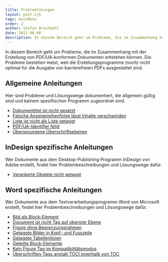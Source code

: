 ```yaml
---
title: Problemlösungen
layout: post.njk
tags: mainMenu
order: 2
author: Stefan Brechbühl
date: 2021-06-06
description: In diesem Bereich geht um Probleme, die im Zusammenhang mit der Erstellung von PDF/UA-konformen Dokumenten entstehen können. Die Probleme bestehen meist, weil die Erstellungsprogramme (noch) nicht optimal für die Ausgabe von barrierefreien PDFs ausgestattet sind.
---
```


In diesem Bereich geht um Probleme, die im Zusammenhang mit der Erstellung von PDF/UA-konformen Dokumenten entstehen können. Die Probleme bestehen meist, weil die Erstellungsprogramme (noch) nicht optimal für die Ausgabe von barrierefreien PDFs ausgestattet sind.

## Allgemeine Anleitungen

Hier sind Probleme und Lösungswege dokumentiert, die allgemein gültig sind und keinem spezifischen Programm zugeordnet sind.

- [Dokumenttitel ist nicht gesetzt](/de/tutorials/general/document-title-is-not-set)
- [Falsche Anzeigereihenfolge lässt Inhalte verschwinden](/de/tutorials/general/incorrect-display-order-makes-contents-disappear)
- [Liste ist nicht als Liste getaggt](/de/tutorials/general/list-is-not-tagged-as-list)
- [PDF/UA-Identifier fehlt](/de/tutorials/general/pdf-ua-identifier-is-missing)
- [Übersprungene Überschriftsebenen](/de/tutorials/general/skipped-heading-levels)

## InDesign spezifische Anleitungen

Wer Dokumente aus dem Desktop-Publishing Programm InDesign von Adobe erstellt, findet hier Problembeschreibungen und Lösungswege dafür.

- [Verankerte Objekte nicht getaggt](/de/tutorials/indesign/anchored-objects-not-tagged)

## Word spezifische Anleitungen

Wer Dokumente aus dem Textverarbeitungsprogramm Word von Microsoft erstellt, findet hier Problembeschreibungen und Lösungswege dafür.

- [Bild als Block-Element](/de/tutorials/word/image-as-block-element)
- [Document ist nicht Tag auf oberster Ebene](/de/tutorials/word/document-is-not-the-top-level-tag)
- [Figure ohne Begrenzungsrahmen](/de/tutorials/word/figure-without-bounding-box)
- [Getaggte Bilder in Kopf- und Fusszeile](/de/tutorials/word/tagged-image-in-header-or-footer)
- [Getaggte Tabellenlinien](/de/tutorials/word/tagged-table-lines)
- [Geteilte Block-Elemente](/de/tutorials/word/divided-block-elements)
- [Kein Figure Tag im Kompatibilitätsmodus](/de/tutorials/word/no-figure-tag-in-compatibility-mode)
- [Überschriften-Tags anstatt TOCI innerhalb von TOC](/de/tutorials/word/heading-tags-instead-of-toci-within-toc)
